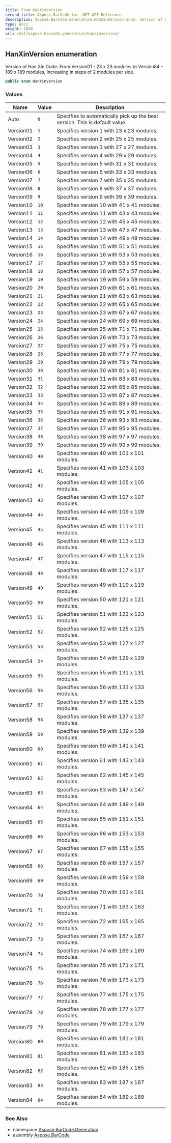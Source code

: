 ```yaml
---
title: Enum HanXinVersion
second_title: Aspose.BarCode for .NET API Reference
description: Aspose.BarCode.Generation.HanXinVersion enum. Version of Han Xin Code. From Version01  23 x 23 modules to Version84  189 x 189 modules increasing in steps of 2 modules per side
type: docs
weight: 1050
url: /net/aspose.barcode.generation/hanxinversion/
---
```

## HanXinVersion enumeration

Version of Han Xin Code. From Version01 - 23 x 23 modules to Version84 - 189 x 189 modules, increasing in steps of 2 modules per side.

```csharp
public enum HanXinVersion
```

### Values

| Name | Value | Description |
| --- | --- | --- |
| Auto | `0` | Specifies to automatically pick up the best version. This is default value. |
| Version01 | `1` | Specifies version 1 with 23 x 23 modules. |
| Version02 | `2` | Specifies version 2 with 25 x 25 modules. |
| Version03 | `3` | Specifies version 3 with 27 x 27 modules. |
| Version04 | `4` | Specifies version 4 with 29 x 29 modules. |
| Version05 | `5` | Specifies version 5 with 31 x 31 modules. |
| Version06 | `6` | Specifies version 6 with 33 x 33 modules. |
| Version07 | `7` | Specifies version 7 with 35 x 35 modules. |
| Version08 | `8` | Specifies version 8 with 37 x 37 modules. |
| Version09 | `9` | Specifies version 9 with 39 x 39 modules. |
| Version10 | `10` | Specifies version 10 with 41 x 41 modules. |
| Version11 | `11` | Specifies version 11 with 43 x 43 modules. |
| Version12 | `12` | Specifies version 12 with 45 x 45 modules. |
| Version13 | `13` | Specifies version 13 with 47 x 47 modules. |
| Version14 | `14` | Specifies version 14 with 49 x 49 modules. |
| Version15 | `15` | Specifies version 15 with 51 x 51 modules. |
| Version16 | `16` | Specifies version 16 with 53 x 53 modules. |
| Version17 | `17` | Specifies version 17 with 55 x 55 modules. |
| Version18 | `18` | Specifies version 18 with 57 x 57 modules. |
| Version19 | `19` | Specifies version 19 with 59 x 59 modules. |
| Version20 | `20` | Specifies version 20 with 61 x 61 modules. |
| Version21 | `21` | Specifies version 21 with 63 x 63 modules. |
| Version22 | `22` | Specifies version 22 with 65 x 65 modules. |
| Version23 | `23` | Specifies version 23 with 67 x 67 modules. |
| Version24 | `24` | Specifies version 24 with 69 x 69 modules. |
| Version25 | `25` | Specifies version 25 with 71 x 71 modules. |
| Version26 | `26` | Specifies version 26 with 73 x 73 modules. |
| Version27 | `27` | Specifies version 27 with 75 x 75 modules. |
| Version28 | `28` | Specifies version 28 with 77 x 77 modules. |
| Version29 | `29` | Specifies version 29 with 79 x 79 modules. |
| Version30 | `30` | Specifies version 30 with 81 x 81 modules. |
| Version31 | `31` | Specifies version 31 with 83 x 83 modules. |
| Version32 | `32` | Specifies version 32 with 85 x 85 modules. |
| Version33 | `33` | Specifies version 33 with 87 x 87 modules. |
| Version34 | `34` | Specifies version 34 with 89 x 89 modules. |
| Version35 | `35` | Specifies version 35 with 91 x 91 modules. |
| Version36 | `36` | Specifies version 36 with 93 x 93 modules. |
| Version37 | `37` | Specifies version 37 with 95 x 95 modules. |
| Version38 | `38` | Specifies version 38 with 97 x 97 modules. |
| Version39 | `39` | Specifies version 39 with 99 x 99 modules. |
| Version40 | `40` | Specifies version 40 with 101 x 101 modules. |
| Version41 | `41` | Specifies version 41 with 103 x 103 modules. |
| Version42 | `42` | Specifies version 42 with 105 x 105 modules. |
| Version43 | `43` | Specifies version 43 with 107 x 107 modules. |
| Version44 | `44` | Specifies version 44 with 109 x 109 modules. |
| Version45 | `45` | Specifies version 45 with 111 x 111 modules. |
| Version46 | `46` | Specifies version 46 with 113 x 113 modules. |
| Version47 | `47` | Specifies version 47 with 115 x 115 modules. |
| Version48 | `48` | Specifies version 48 with 117 x 117 modules. |
| Version49 | `49` | Specifies version 49 with 119 x 119 modules. |
| Version50 | `50` | Specifies version 50 with 121 x 121 modules. |
| Version51 | `51` | Specifies version 51 with 123 x 123 modules. |
| Version52 | `52` | Specifies version 52 with 125 x 125 modules. |
| Version53 | `53` | Specifies version 53 with 127 x 127 modules. |
| Version54 | `54` | Specifies version 54 with 129 x 129 modules. |
| Version55 | `55` | Specifies version 55 with 131 x 131 modules. |
| Version56 | `56` | Specifies version 56 with 133 x 133 modules. |
| Version57 | `57` | Specifies version 57 with 135 x 135 modules. |
| Version58 | `58` | Specifies version 58 with 137 x 137 modules. |
| Version59 | `59` | Specifies version 59 with 139 x 139 modules. |
| Version60 | `60` | Specifies version 60 with 141 x 141 modules. |
| Version61 | `61` | Specifies version 61 with 143 x 143 modules. |
| Version62 | `62` | Specifies version 62 with 145 x 145 modules. |
| Version63 | `63` | Specifies version 63 with 147 x 147 modules. |
| Version64 | `64` | Specifies version 64 with 149 x 149 modules. |
| Version65 | `65` | Specifies version 65 with 151 x 151 modules. |
| Version66 | `66` | Specifies version 66 with 153 x 153 modules. |
| Version67 | `67` | Specifies version 67 with 155 x 155 modules. |
| Version68 | `68` | Specifies version 68 with 157 x 157 modules. |
| Version69 | `69` | Specifies version 69 with 159 x 159 modules. |
| Version70 | `70` | Specifies version 70 with 161 x 161 modules. |
| Version71 | `71` | Specifies version 71 with 163 x 163 modules. |
| Version72 | `72` | Specifies version 72 with 165 x 165 modules. |
| Version73 | `73` | Specifies version 73 with 167 x 167 modules. |
| Version74 | `74` | Specifies version 74 with 169 x 169 modules. |
| Version75 | `75` | Specifies version 75 with 171 x 171 modules. |
| Version76 | `76` | Specifies version 76 with 173 x 173 modules. |
| Version77 | `77` | Specifies version 77 with 175 x 175 modules. |
| Version78 | `78` | Specifies version 78 with 177 x 177 modules. |
| Version79 | `79` | Specifies version 79 with 179 x 179 modules. |
| Version80 | `80` | Specifies version 80 with 181 x 181 modules. |
| Version81 | `81` | Specifies version 81 with 183 x 183 modules. |
| Version82 | `82` | Specifies version 82 with 185 x 185 modules. |
| Version83 | `83` | Specifies version 83 with 187 x 187 modules. |
| Version84 | `84` | Specifies version 84 with 189 x 189 modules. |

### See Also

* namespace [Aspose.BarCode.Generation](../../aspose.barcode.generation/)
* assembly [Aspose.BarCode](../../)


